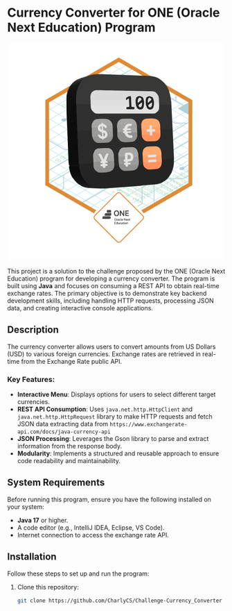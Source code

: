 # Currency Converter for ONE (Oracle Next Education) Program
![Currency Converter Banner](assets/Badge-Conversor.png)

This project is a solution to the challenge proposed by the ONE (Oracle Next Education) program for developing a currency converter. The program is built using **Java** and focuses on consuming a REST API to obtain real-time exchange rates. The primary objective is to demonstrate key backend development skills, including handling HTTP requests, processing JSON data, and creating interactive console applications.

## Description

The currency converter allows users to convert amounts from US Dollars (USD) to various foreign currencies. Exchange rates are retrieved in real-time from the Exchange Rate public API.

### Key Features:
- **Interactive Menu**: Displays options for users to select different target currencies.
- **REST API Consumption**: Uses `java.net.http.HttpClient` and `java.net.http.HttpRequest` library to make HTTP requests and fetch JSON data extracting data from `https://www.exchangerate-api.com/docs/java-currency-api`
- **JSON Processing**: Leverages the Gson library to parse and extract information from the response body.
- **Modularity**: Implements a structured and reusable approach to ensure code readability and maintainability.

## System Requirements

Before running this program, ensure you have the following installed on your system:
- **Java 17** or higher.
- A code editor (e.g., IntelliJ IDEA, Eclipse, VS Code).
- Internet connection to access the exchange rate API.

## Installation

Follow these steps to set up and run the program:

1. Clone this repository:
   ```bash
   git clone https://github.com/CharlyCS/Challenge-Currency_Converter
